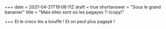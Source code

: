 +++
date = 2021-04-21T19:06:11Z
draft = true
shortanswer = "Sous le grand bananier"
title = "Mais elles sont où les pagayes ?-(copy)"

+++
Et le croco les a bouffé !
Et on peut plus pagayé !